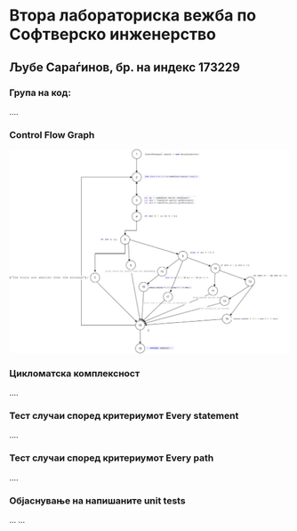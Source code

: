 # Втора лабораториска вежба по Софтверско инженерство
## Љубе Сараѓинов, бр. на индекс 173229
###  Група на код: 
....

### Control Flow Graph
![alt text](https://github.com/ljubes/SI_lab2_173229/blob/masters/SI_lab2_173229-%20Control%20Flow%20Graph.jpg?raw=true)

### Цикломатска комплексност

....

### Тест случаи според критериумот  Every statement 

....

### Тест случаи според критериумот Every path

.... 

### Објаснување на напишаните unit tests

...
...
